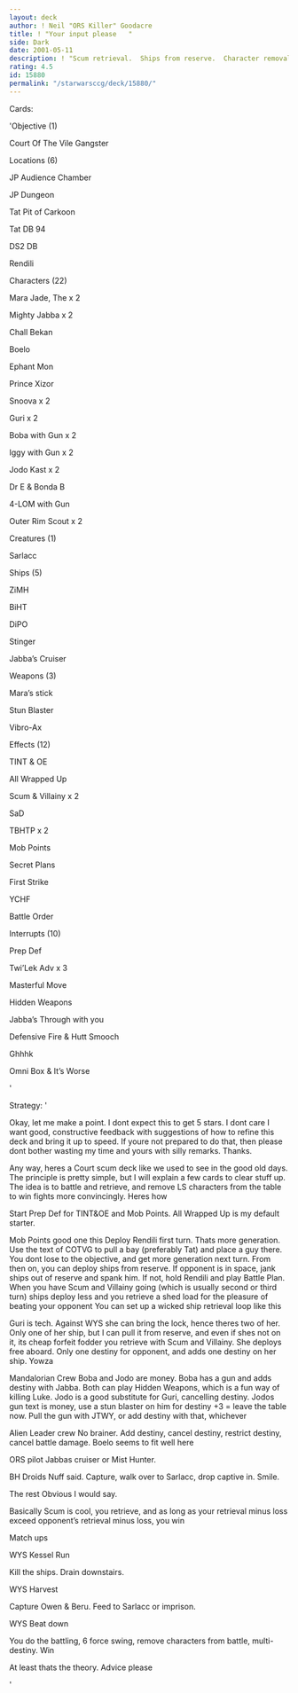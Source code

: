 ```yaml
---
layout: deck
author: ! Neil "ORS Killer" Goodacre
title: ! "Your input please   "
side: Dark
date: 2001-05-11
description: ! "Scum retrieval.  Ships from reserve.  Character removal."
rating: 4.5
id: 15880
permalink: "/starwarsccg/deck/15880/"
---
```

Cards: 

'Objective (1)


Court Of The Vile Gangster


Locations (6)


JP  Audience Chamber

JP  Dungeon

Tat  Pit of Carkoon

Tat  DB 94

DS2  DB

Rendili


Characters (22)


Mara Jade, The x 2

Mighty Jabba x 2

Chall Bekan 

Boelo

Ephant Mon

Prince Xizor

Snoova x 2

Guri x 2

Boba with Gun x 2

Iggy with Gun x 2

Jodo Kast x 2

Dr E & Bonda B

4-LOM with Gun

Outer Rim Scout x 2


Creatures (1)


Sarlacc


Ships (5)


ZiMH

BiHT

DiPO

Stinger

Jabba&#8217;s Cruiser


Weapons (3)


Mara&#8217;s stick

Stun Blaster

Vibro-Ax


Effects (12)


TINT & OE

All Wrapped Up

Scum & Villainy x 2

SaD

TBHTP x 2

Mob Points

Secret Plans

First Strike

YCHF

Battle Order


Interrupts (10)


Prep Def

Twi&#8217;Lek Adv x 3

Masterful Move

Hidden Weapons

Jabba&#8217;s Through with you

Defensive Fire & Hutt Smooch

Ghhhk

Omni Box & It&#8217;s Worse

'

Strategy: '

Okay, let me make a point.  I dont expect this to get 5 stars.  I dont care  I want good, constructive feedback with suggestions of how to refine this deck and bring it up to speed.  If youre not prepared to do that, then please dont bother wasting my time and yours with silly remarks.  Thanks.


Any way, heres a Court scum deck like we used to see in the good old days.  The principle is pretty simple, but I will explain a few cards to clear stuff up.  The idea is to battle and retrieve, and remove LS characters from the table to win fights more convincingly.  Heres how


Start Prep Def for TINT&OE and Mob Points.  All Wrapped Up is my default starter.


Mob Points  good one this  Deploy Rendili first turn.  Thats more generation.  Use the text of COTVG to pull a bay (preferably Tat) and place a guy there.  You dont lose to the objective, and get more generation next turn.  From then on, you can deploy ships from reserve.  If opponent is in space, jank ships out of reserve and spank him.  If not, hold Rendili and play Battle Plan.  When you have Scum and Villainy going (which is usually second or third turn) ships deploy less and you retrieve a shed load for the pleasure of beating your opponent  You can set up a wicked ship retrieval loop like this


Guri is tech.  Against WYS she can bring the lock, hence theres two of her.  Only one of her ship, but I can pull it from reserve, and even if shes not on it, its cheap forfeit fodder you retrieve with Scum and Villainy.  She deploys free aboard.  Only one destiny for opponent, and adds one destiny on her ship.  Yowza


Mandalorian Crew  Boba and Jodo are money.  Boba has a gun and adds destiny with Jabba.  Both can play Hidden Weapons, which is a fun way of killing Luke.  Jodo is a good substitute for Guri, cancelling destiny.  Jodos gun text is money, use a stun blaster on him for destiny +3 = leave the table now.  Pull the gun with JTWY, or add destiny with that, whichever


Alien Leader crew  No brainer.  Add destiny, cancel destiny, restrict destiny, cancel battle damage.  Boelo seems to fit well here


ORS  pilot Jabbas cruiser or Mist Hunter.


BH Droids  Nuff said.  Capture, walk over to Sarlacc, drop captive in.  Smile.


The rest  Obvious I would say.


Basically Scum is cool, you retrieve, and as long as your retrieval minus loss exceed opponent’s retrieval minus loss, you win


Match ups


WYS Kessel Run


Kill the ships.  Drain downstairs.


WYS Harvest


Capture Owen & Beru.  Feed to Sarlacc or imprison.


WYS Beat down


You do the battling, 6 force swing, remove characters from battle, multi-destiny.  Win


At least thats the theory.  Advice please


'
